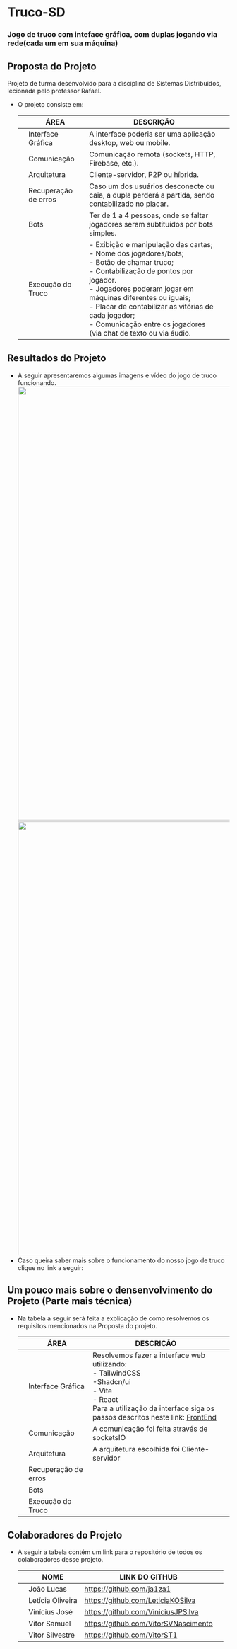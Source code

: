 # Truco-SD
### Jogo de truco com inteface gráfica, com duplas jogando via rede(cada um em sua máquina)
## Proposta do Projeto
 Projeto de turma desenvolvido para a disciplina de Sistemas Distribuídos, lecionada pelo professor Rafael.
 <br>
 - O projeto consiste em:
   
   | | ÁREA | DESCRIÇÃO | |
   | --- | --- | --- | --- |
   || Interface Gráfica | A interface poderia ser uma aplicação desktop, web ou mobile. ||
   || Comunicação |  Comunicação remota (sockets, HTTP, Firebase, etc.). ||
   || Arquitetura | Cliente-servidor, P2P ou híbrida. ||
   || Recuperação de erros | Caso um dos usuários desconecte ou caia, a dupla perderá a partida, sendo contabilizado no placar. ||
   || Bots | Ter de 1 a 4 pessoas, onde se faltar jogadores seram subtituídos por bots simples. ||
   || Execução do Truco | - Exibição e manipulação das cartas; <br> - Nome dos jogadores/bots; <br> - Botão de chamar truco; <br> - Contabilização de pontos por jogador.<br> - Jogadores poderam jogar em máquinas diferentes ou iguais;<br> - Placar de contabilizar as vitórias de cada jogador; <br> - Comunicação entre os jogadores (via chat de texto ou via áudio.||
  
  ## Resultados do Projeto
   - A seguir apresentaremos algumas imagens e vídeo do jogo de truco funcionando.
     <img src="" width="980px">
     <img src="" width="980px">
   - Caso queira saber mais sobre o funcionamento do nosso jogo de truco clique no link a seguir:

  ## Um pouco mais sobre o densenvolvimento do Projeto (Parte mais técnica)
   - Na tabela a seguir será feita a exblicação de como resolvemos os requisitos mencionados na Proposta do projeto.
     
      | | ÁREA | DESCRIÇÃO | |
      | --- | --- | --- | --- |
      || Interface Gráfica | Resolvemos fazer a interface web utilizando: <br> - TailwindCSS<br> -Shadcn/ui<br> - Vite <br>- React <br> Para a utilização da interface siga os passos descritos neste link: [FrontEnd](https://github.com/VitorSVNascimento/Truco-SD/tree/main/frontend) ||
      || Comunicação | A comunicação foi feita através de socketsIO ||
      || Arquitetura | A arquitetura escolhida foi Cliente-servidor ||
      || Recuperação de erros | ||
      || Bots |||
      || Execução do Truco | ||

  ## Colaboradores do Projeto
   - A seguir a tabela contém um link para o repositório de todos os colaboradores desse projeto.

      || NOME | LINK DO  GITHUB ||
      | --- | --- | --- | --- |
      || João Lucas | https://github.com/ja1za1 ||
      || Letícia Oliveira | https://github.com/LeticiaKOSilva ||
      || Vinícius José | https://github.com/ViniciusJPSilva ||
      || Vitor Samuel | https://github.com/VitorSVNascimento ||
      || Vitor Silvestre | https://github.com/VitorST1 ||
